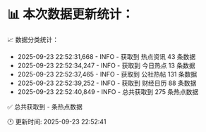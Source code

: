 📊 本次数据更新统计：
==========================

📈 数据分类统计：
- 2025-09-23 22:52:31,668 - INFO - 获取到 热点资讯 43 条数据
- 2025-09-23 22:52:34,247 - INFO - 获取到 今日热点 13 条数据
- 2025-09-23 22:52:37,465 - INFO - 获取到 公社热帖 131 条数据
- 2025-09-23 22:52:39,252 - INFO - 获取到 财经日历 88 条数据
- 2025-09-23 22:52:40,849 - INFO - 总共获取到 275 条热点数据

✅ 总共获取到 - 条热点数据

🕐 更新时间: 2025-09-23 22:52:41

